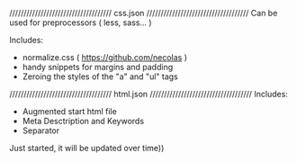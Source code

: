 ////////////////////////////////////  css.json  ////////////////////////////////////
Can be used for preprocessors ( less, sass... )

Includes:
- normalize.css ( https://github.com/necolas )
- handy snippets for margins and padding
- Zeroing the styles of the "a" and "ul" tags


////////////////////////////////////  html.json  ////////////////////////////////////
Includes:
- Augmented start html file
- Meta Desctription and Keywords
- Separator




Just started, it will be updated over time))
